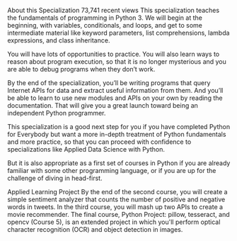 About this Specialization
73,741 recent views
This specialization teaches the fundamentals of programming in Python 3. We will begin at the beginning, with variables, conditionals, and loops, and get to some intermediate material like keyword parameters, list comprehensions, lambda expressions, and class inheritance.

You will have lots of opportunities to practice. You will also learn ways to reason about program execution, so that it is no longer mysterious and you are able to debug programs when they don’t work.

By the end of the specialization, you’ll be writing programs that query Internet APIs for data and extract useful information from them.  And you’ll be able to learn to use new modules and APIs on your own by reading the documentation. That will give you a great launch toward being an independent Python programmer.

This specialization is a good next step for you if you have completed Python for Everybody but want a more in-depth treatment of Python fundamentals and more practice, so that you can proceed with confidence to specializations like Applied Data Science with Python.

But it is also appropriate as a first set of courses in Python if you are already familiar with some other programming language, or if you are up for the challenge of diving in head-first.

Applied Learning Project
By the end of the second course, you will create a simple sentiment analyzer that counts the number of positive and negative words in tweets. In the third course, you will mash up two APIs to create a movie recommender. The final course, Python Project: pillow, tesseract, and opencv (Course 5), is an extended project in which you'll perform optical character recognition (OCR) and object detection in images.